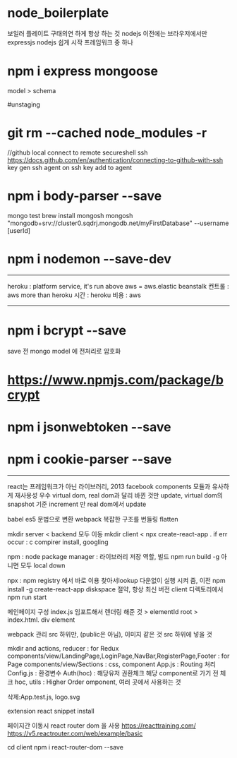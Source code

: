 # node_boilerplate

보일러 플레이트
구태의연 하게 항상 하는 것
nodejs 이전에는 브라우저에서만
expressjs nodejs 쉽게 시작 프레임워크 중 하나

# npm i express mongoose

model > schema

#unstaging

# git rm --cached node_modules -r

//github local connect to remote
secureshell ssh
https://docs.github.com/en/authentication/connecting-to-github-with-ssh
key gen
ssh agent on
ssh key add to agent

# npm i body-parser --save

mongo test
brew install mongosh
mongosh "mongodb+srv://cluster0.sqdrj.mongodb.net/myFirstDatabase" --username [userId]

# npm i nodemon --save-dev

---

heroku : platform service, it's run above aws
= aws.elastic beanstalk
컨트롤 : aws more than heroku
시간 : heroku
비용 : aws

---

# npm i bcrypt --save

save 전 mongo model 에 전처리로 암호화

# https://www.npmjs.com/package/bcrypt

# npm i jsonwebtoken --save

# npm i cookie-parser --save

---

react는 프레임워크가 아닌 라이브러리, 2013 facebook
components 모듈과 유사하게 재사용성 우수
virtual dom, real dom과 달리 바뀐 것만 update, virtual dom의 snapshot 기준 increment 만 real dom에서 update

babel es5 문법으로 변환
webpack 복잡한 구조를 번들링 flatten

mkdir server < backend 모두 이동
mkdir client < npx create-react-app .
if err occur : c compirer install, googling

npm : node package manager : 라이브러리 저장 역할, 빌드 npm run build
-g 아니면 모두 local down

npx : npm registry 에서 바로 이용 찾아서lookup 다운없이 실행 시켜 줌, 이전 npm install -g create-react-app
diskspace 절약, 항상 최신 버전
client 디렉토리에서 npm run start

메인페이지 구성
index.js <App/> 임포트해서 렌더링 해준 것 > elementId root > index.html. div element

webpack 관리 src 하위만, (public은 아님), 이미지 같은 것 src 하위에 넣을 것

mkdir and <structure detail>
actions, reducer : for Redux
components/view/LandingPage,LoginPage,NavBar,RegisterPage,Footer : for Page
components/view/Sections : css, component
App.js : Routing 처리
Config.js : 환경변수
Auth(hoc) : 해당유저 권환체크 해당 component로 가기 전 체크
hoc, utils : Higher Order omponent, 여러 곳에서 사용하는 것

삭제:App.test.js, logo.svg

extension react snippet install

페이지간 이동시 react router dom 을 사용
https://reacttraining.com/
https://v5.reactrouter.com/web/example/basic

cd client
npm i react-router-dom --save
